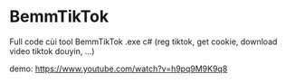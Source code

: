 # BemmTikTok
Full code cùi tool BemmTikTok .exe c# (reg tiktok, get cookie, download video tiktok douyin, ...)

demo: https://www.youtube.com/watch?v=h9pq9M9K9q8
